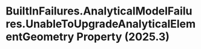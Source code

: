 # BuiltInFailures.AnalyticalModelFailures.UnableToUpgradeAnalyticalElementGeometry Property (2025.3)

﻿